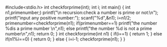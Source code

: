 #include<stdio.h>
int checkforprime(int);
int i;
int main()
{
int n1,primenumber;)
printf("\n recursion:check a number is prime or not:\n");
printf("input any positive number:");
scanf("%d",&n1);
i=n1/2;
primenumber=checkforprime(n1);
if(primenumber==1)
printf("the number %dis a prime number \n",n1);
else
printf("the number %d is not a prime number\n",n1);
return 0;
}
int  checkforprime(int n1)
{
if(i==1)
{
return 1;
}
else if(n1%i==0)
{
return 0;
}
else
{
i=i-1;
checkforprime(n1);
}
}

